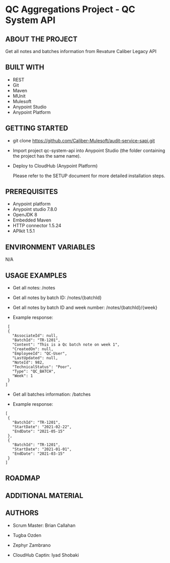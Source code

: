 # QC Aggregations Project - QC System API

## ABOUT THE PROJECT
  
Get all notes and batches information from Revature Caliber Legacy API 

## BUILT WITH

* REST
* Git
* Maven
* MUnit
* Mulesoft
* Anypoint Studio
* Anypoint Platform
  
## GETTING STARTED

* git clone https://github.com/Caliber-Mulesoft/audit-service-sapi.git

* Import project qc-system-api into Anypoint Studio (the folder containing the project has the same name).

* Deploy to CloudHub (Anypoint Platform)
  <!--Leave the following non-comment instruction at the bottom-->
  Please refer to the SETUP document for more detailed installation steps.

## PREREQUISITES

 * Anypoint platform
 * Anypoint studio 7.8.0
 * OpenJDK 8
 * Embedded Maven
 * HTTP connector 1.5.24
 * APIkit 1.5.1


## ENVIRONMENT VARIABLES
  N/A

## USAGE EXAMPLES

* Get all notes:  /notes
* Get all notes by batch ID:  /notes/{batchId}
* Get all notes by batch ID and week number:  /notes/{batchId}/{week}

* Example response:
 ```
  [
  {
    "AssociateId": null,
    "BatchId": "TR-1201",
    "Content": "This is a Qc batch note on week 1",
    "CreatedOn": null,
    "EmployeeId": "QC-User",
    "LastUpdated": null,
    "NoteId": 982,
    "TechnicalStatus": "Poor",
    "Type": "QC_BATCH",
    "Week": 1
  }
]
 ```

* Get all batches information: /batches
 
* Example response:
 ```
 [
  {
    "BatchId": "TR-1201",
    "StartDate": "2021-02-22",
    "EndDate": "2021-05-15"
  },
  {
    "BatchId": "TR-1201",
    "StartDate": "2021-01-01",
    "EndDate": "2021-03-15"
  }
]
 
 ```
 

## ROADMAP

## ADDITIONAL MATERIAL

## AUTHORS

* Scrum Master: Brian Callahan

* Tugba Ozden

* Zephyr Zambrano

* CloudHub Captin: Iyad Shobaki

